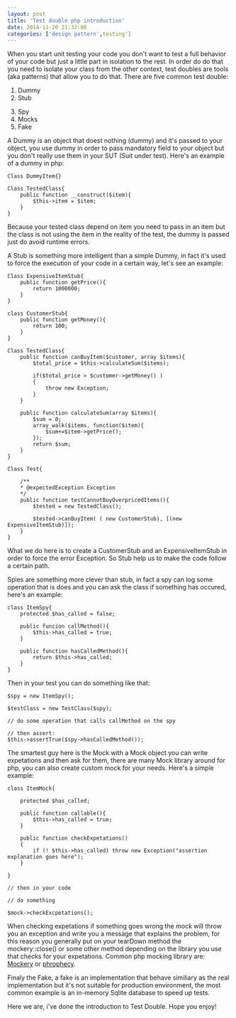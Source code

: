 ```yaml
---
layout: post
title: 'Test double php introduction'
date: 2014-11-20 21:32:00
categories: ['design pattern',testing']
---
```

When you start unit testing your code you don't want to test a full behavior of your code but just a little part in isolation to the rest. 
In order do do that you need to isolate your class from the other context, test doubles are tools (aka patterns) that allow you to do that.
There are five common test double:

1. Dummy
2. Stub
<!-- more -->
3. Spy
4. Mocks
5. Fake

A Dummy is an object that doest nothing (dummy) and it's passed to your object, you use dummy in order to pass mandatory field to your object but you don't really use them in your SUT (Suit under test). Here's an example of a dummy in php:

	Class DummyItem{}
	
	Class TestedClass{
		public function __construct($item){
			$this->item = $item;
		}
	}
	
Because your tested class depend on item you need to pass in an item but the class is not using the item in the reality of the test, the dummy is passed just do avoid runtime errors.

A Stub is something more intelligent than a simple Dummy, in fact it's used to force the execution of your code in a certain way, let's see an example:

	Class ExpensiveItemStub{
		public function getPrice(){
			return 1000000;
		}
	}
	
	class CustomerStub{
		public function getMoney(){
			return 100;
		}
	}
	
	Class TestedClass{
		public function canBuyItem($customer, array $items){
			$total_price = $this->calculateSum($items);
			
			if($total_price > $customer->getMoney() )
			{
				throw new Exception;
			}
		}
		
		public function calculateSum(array $items){
			$sum = 0;
			array_walk($items, function($item){
				$sum+=$item->getPrice();
			});
			return $sum;
		}
	}
	
	Class Test{
	
		/**
		* @expectedException Exception
		*/
		public function testCannotBuyOverpricedItems(){
			$tested = new TestedClass();
			
			$tested->canBuyItem( ( new CustomerStub), [(new ExpensiveItemStub)]);
		}
	}
	
What we do here is to create a CustomerStub and an ExpensiveItemStub in order to force the error Exception. So Stub help us to make the code follow a certain path.

Spies are something more clever than stub, in fact a spy can log some operation that is does and you can ask the class if something has occured, here's an example:

	class ItemSpy{
		protected $has_called = false;
	
		public funcion callMethod(){
			$this->has_called = true;
		}
		
		public function hasCalledMethod(){
			return $this->has_called;
		}
	}


Then in your test you can do something like that:

	$spy = new ItemSpy();
	
	$testClass = new TestClass($spy);
	
	// do some operation that calls callMethod on the spy
	
	// then assert:
	$this->assertTrue($spy->hasCalledMethod());
	
The smartest guy here is the Mock with a Mock object you can write expetations and then ask for them, there are many Mock library around for php, you can also create custom mock for your needs. Here's a simple example:

	class ItemMock{
	
		protected $has_called;
	
		public function callable(){
			$this->has_called = true;
		}
		
		public function checkExpetations()
		{
			if (! $this->has_called) throw new Exception("assertion explanation goes here");
		}
	
	}
	
	// then in your code
	
	// do something
	
	$mock->checkExcpetations();
	
When checking expetations if something goes wrong the mock will throw you an exception and write you a message that explains the problem, for this reason you generally put on your tearDown method the mockery::close() or some other method depending on the library you use that checks for your expetations. Common php mocking library are: [Mockery](https://github.com/padraic/mockery) or [phrophecy](https://github.com/phpspec/prophecy).

Finaly the Fake, a fake is an implementation that behave similiary as the real implementation but it's not suitable for production environment, the most common example is an in-memory Sqlite database to speed up tests.

Here we are, i've done the introduction to Test Double. Hope you enjoy! 





